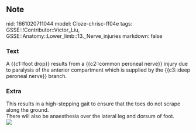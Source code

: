 ## Note
nid: 1661020711044
model: Cloze-chrisc-ff04e
tags: GSSE::!Contributor::Victor_Liu, GSSE::Anatomy::Lower_limb::13._Nerve_injuries
markdown: false

### Text
<div>
  A {{c1::foot drop}} results from a {{c2::common peroneal nerve}}
  injury due to paralysis of the anterior compartment which is
  supplied by the {{c3::deep peroneal nerve}} branch.
</div>

### Extra
<div>
  This results in a high-stepping gait to ensure that the toes do
  not scrape along the ground.
</div>
<div>
  There will also be anaesthesia over the lateral leg and dorsum of
  foot.
</div>
<div><img src=
"paste-3d012f0befa85bf68384085d0c6a0b398fac97f7.jpg"></div>
